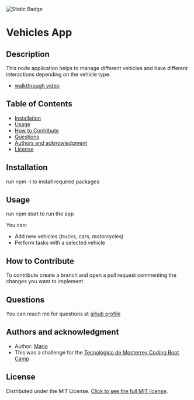 ![Static Badge](https://img.shields.io/badge/license-MIT-blue?style=flat)

# Vehicles App

## Description
This node application helps to manage different vehicles and have different interactions depending on the vehicle type. 
- [walkthrough video](https://drive.google.com/file/d/1mo8aW66moc4bC6afeWm1XbzACvWNnZ8p/view?usp=sharing)

## Table of Contents
- [Installation](#installation)
- [Usage](#usage)
- [How to Contribute](#how-to-contribute)
- [Questions](#questions)
- [Authors and acknowledgment](#authors-and-acknowledgment)
- [License](#license)

## Installation
run npm -i to install required packages 

## Usage
run npm start to run the app

You can:
- Add new vehicles (trucks, cars, motorcycles)
- Perform tasks with a selected vehicle

## How to Contribute
To contribute create a branch and open a pull request commenting the changes you want to implement

## Questions
You can reach me for questions at [gihub profile](https://github.com/marioxabel)

## Authors and acknowledgment
- Author: [Mario](https://github.com/marioxabel)
- This was a challenge for the [Tecnológico de Monterrey Coding Boot Camp](https://bootcamp.tec.mx/coding/)

## License
Distributed under the MIT License. [Click to see the full MIT license](https://choosealicense.com/licenses/MIT/).

